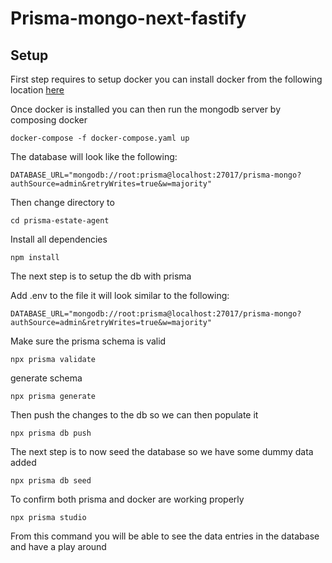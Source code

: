 # Prisma-mongo-next-fastify

## Setup
First step requires to setup docker you can install docker from the following location [here](https://docs.docker.com/engine/install/)

Once docker is installed you can then run the mongodb server by composing docker

```
docker-compose -f docker-compose.yaml up
```

The database will look like the following:
```
DATABASE_URL="mongodb://root:prisma@localhost:27017/prisma-mongo?authSource=admin&retryWrites=true&w=majority"
```

Then change directory to 
```
cd prisma-estate-agent
```
Install all dependencies

```
npm install
```
The next step is to setup the db with prisma

Add .env to the file it will look similar to the following:
```
DATABASE_URL="mongodb://root:prisma@localhost:27017/prisma-mongo?authSource=admin&retryWrites=true&w=majority"
```

Make sure the prisma schema is valid
```
npx prisma validate
```

generate schema

```
npx prisma generate
```

Then push the changes to the db so we can then populate it
```
npx prisma db push
```

The next step is to now seed the database so we have some dummy data added

```
npx prisma db seed
```


To confirm both prisma and docker are working properly 

```
npx prisma studio
```

From this command you will be able to see the data entries in the database and have a play around